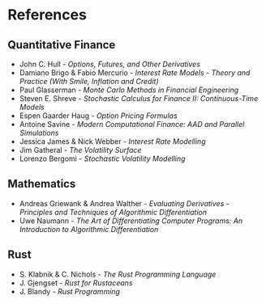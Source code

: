 # References

## Quantitative Finance


- John C. Hull - *Options, Futures, and Other Derivatives*
- Damiano Brigo & Fabio Mercurio - *Interest Rate Models - Theory and Practice (With Smile, Inflation and Credit)*
- Paul Glasserman - *Monte Carlo Methods in Financial Engineering*
- Steven E. Shreve - *Stochastic Calculus for Finance II: Continuous-Time Models*
- Espen Gaarder Haug - *Option Pricing Formulas*
- Antoine Savine - *Modern Computational Finance: AAD and Parallel Simulations*
- Jessica James & Nick Webber - *Interest Rate Modelling*
- Jim Gatheral - *The Volatility Surface* 
- Lorenzo Bergomi - *Stochastic Volatility Modelling*

## Mathematics

- Andreas Griewank & Andrea Walther - *Evaluating Derivatives - Principles and Techniques of Algorithmic Differentiation*
- Uwe Naumann - *The Art of Differentiating Computer Programs: An Introduction to Algorithmic Differentiation*

## Rust

- S. Klabnik & C. Nichols - *The Rust Programming Language*
- J. Gjengset - *Rust for Rustaceans*
- J. Blandy - *Rust Programming*

